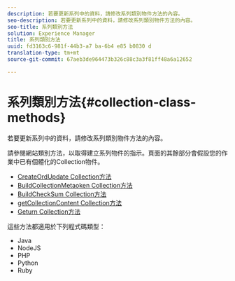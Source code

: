 ```yaml
---
description: 若要更新系列中的資料，請修改系列類別物件方法的內容。
seo-description: 若要更新系列中的資料，請修改系列類別物件方法的內容。
seo-title: 系列類別方法
solution: Experience Manager
title: 系列類別方法
uuid: fd3163c6-981f-44b3-a7 ba-6b4 e85 b0830 d
translation-type: tm+mt
source-git-commit: 67aeb3de964473b326c88c3a3f81ff48a6a12652

---
```



# 系列類別方法{#collection-class-methods}

若要更新系列中的資料，請修改系列類別物件方法的內容。

請參閱網站類別方法，以取得建立系列物件的指示。頁面的其餘部分會假設您的作業中已有個體化的Collection物件。

* [CreateOrdUpdate Collection方法](#r_createorupdate_collection_method)
* [BuildCollectionMetaoken Collection方法](#r_buildcollectionmetatoken_collection_method)
* [BuildCheckSum Collection方法](#r_buildchecksum_collection_method)
* [getCollectionContent Collection方法](#t_getcollectioncontent_collection_method)
* [Geturn Collection方法](#r_geturn_collection_method)

這些方法都適用於下列程式碼類型：

* Java
* NodeJS
* PHP
* Python
* Ruby

